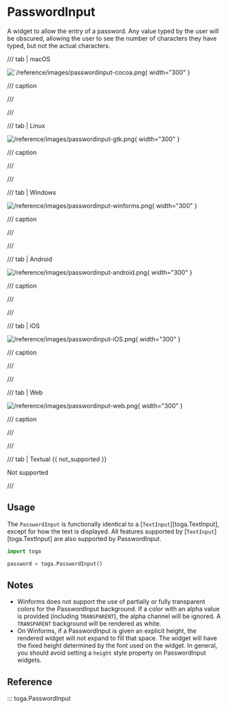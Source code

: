# PasswordInput

A widget to allow the entry of a password. Any value typed by the user
will be obscured, allowing the user to see the number of characters they
have typed, but not the actual characters.

/// tab | macOS

![`/reference/images/passwordinput-cocoa.png](/reference/images/passwordinput-cocoa.png){ width="300" }

/// caption

///

<!-- TODO: Update alt text -->

///

/// tab | Linux

![/reference/images/passwordinput-gtk.png](/reference/images/passwordinput-gtk.png){ width="300" }

/// caption

///

<!-- TODO: Update alt text -->

///

/// tab | Windows

![/reference/images/passwordinput-winforms.png](/reference/images/passwordinput-winforms.png){ width="300" }

/// caption

///

<!-- TODO: Update alt text -->

///

/// tab | Android

![/reference/images/passwordinput-android.png](/reference/images/passwordinput-android.png){ width="300" }

/// caption

///

<!-- TODO: Update alt text -->

///

/// tab | iOS

![/reference/images/passwordinput-iOS.png](/reference/images/passwordinput-iOS.png){ width="300" }

/// caption

///

<!-- TODO: Update alt text -->

///

/// tab | Web

![/reference/images/passwordinput-web.png](/reference/images/passwordinput-web.png){ width="300" }

/// caption

///

<!-- TODO: Update alt text -->

///

/// tab | Textual {{ not_supported }}

Not supported

///

## Usage

The `PasswordInput` is functionally identical to a
[`TextInput`][toga.TextInput], except for how the
text is displayed. All features supported by
[`TextInput`][toga.TextInput] are also supported by
PasswordInput.

```python
import toga

password = toga.PasswordInput()
```

## Notes

- Winforms does not support the use of partially or fully transparent
  colors for the PasswordInput background. If a color with an alpha
  value is provided (including `TRANSPARENT`), the alpha channel will be
  ignored. A `TRANSPARENT` background will be rendered as white.
- On Winforms, if a PasswordInput is given an explicit height, the
  rendered widget will not expand to fill that space. The widget will
  have the fixed height determined by the font used on the widget. In
  general, you should avoid setting a `height` style property on
  PasswordInput widgets.

## Reference

::: toga.PasswordInput
